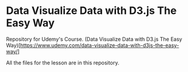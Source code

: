 # Data Visualize Data with D3.js The Easy Way

Repository for Udemy's Course. (Data Visualize Data with D3.js The Easy Way)[https://www.udemy.com/data-visualize-data-with-d3js-the-easy-way/]

All the files for the lesson are in this repository.
